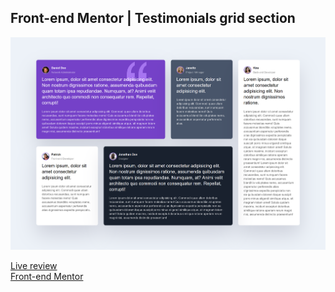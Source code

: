 ## Front-end Mentor | Testimonials grid section

<img src="./images/review.png" alt="project review">

<a href="https://grided.netlify.app/">Live review</a>
<br />
<a href="https://www.frontendmentor.io/challenges/testimonials-grid-section-Nnw6J7Un7">Front-end Mentor</a>